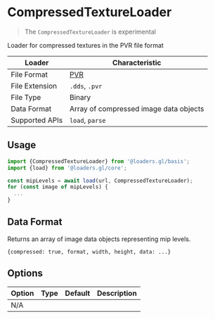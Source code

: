 # CompressedTextureLoader

> The `CompressedTextureLoader` is experimental

Loader for compressed textures in the PVR file format

| Loader         | Characteristic                                                                   |
| -------------- | -------------------------------------------------------------------------------- |
| File Format    | [PVR](http://cdn.imgtec.com/sdk-documentation/PVR+File+Format.Specification.pdf) |
| File Extension | `.dds`, `.pvr`                                                                   |
| File Type      | Binary                                                                           |
| Data Format    | Array of compressed image data objects                                           |
| Supported APIs | `load`, `parse`                                                                  |

## Usage

```js
import {CompressedTextureLoader} from '@loaders.gl/basis';
import {load} from '@loaders.gl/core';

const mipLevels = await load(url, CompressedTextureLoader);
for (const image of mipLevels) {
  ...
}
```

## Data Format

Returns an array of image data objects representing mip levels.

`{compressed: true, format, width, height, data: ...}`

## Options

| Option | Type | Default | Description |
| ------ | ---- | ------- | ----------- |
| N/A    |      |         |             |
